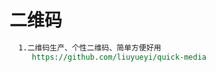 # 二维码

```reStructuredText
  1.二维码生产、个性二维码、简单方便好用
     https://github.com/liuyueyi/quick-media
  
```


